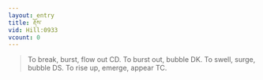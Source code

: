 ```yaml
---
layout: entry
title: རྡོས་
vid: Hill:0933
vcount: 0
---
```

> To break, burst, flow out CD\. To burst out, bubble DK\. To swell, surge, bubble DS\. To rise up, emerge, appear TC\.


